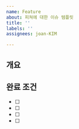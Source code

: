 ```yaml
---
name: Feature
about: 피쳐에 대한 이슈 템플릿
title: ''
labels: ''
assignees: joan-KIM

---
```


## 개요


## 완료 조건
- [ ]
- [ ]
- [ ]
- [ ]

